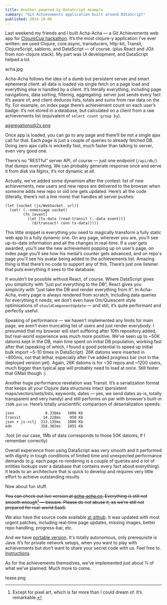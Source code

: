 ```yaml
---
title: Another powered-by-DataScript example
summary: "Git Achievements application built around DataScript"
published: 2014-10-06
---
```


Last weekend my friends and I built Acha-Acha — a Git Achievements web app for <a href="https://clojurecup.com/#/apps/acha">ClojureCup hackathon</a>. It’s the most clojure-y application I’ve ever written: we used Clojure, core.async, transducers, http-kit, Transit, ClojureScript, sablono, and DataScript — of course. (plus React and JGit from non-clojure stack). My part was UI development, and DataScript helped a lot.

acha.jpg

Acha-Acha follows the idea of a dumb but persistent server and smart ephemeral client: all data is loaded via single fetch on a page load and everything else is handled by a client. It’s literally everything, including page navigations, data sorting, filtering, aggregating: server just sends every fact it’s aware of, and client deduces lists, totals and sums from raw data on the fly. For example, on index page there’s achievement count on each user’s badge: it’s not stored in a database, but calculated on a client from a raw achievements list (equivalent of `select count group by`).

aggregations@2x.png

Once app is loaded, you can go to any page and there’ll be not a single ajax call for that. Each page is just a couple of queries to already fetched DB. Doing zero ajax calls is wickedly fast, much faster than talking to server, even very good one.

There’s no “RESTful” server API, of course — just one endpoint (`/api/db/`) that dumps everything. We can probably generate response once and serve it from disk via Nginx, it’s not dynamic at all.

Actually, we’ve added some dynamism after the contest: list of new achievements, new users and new repos are delivered to the browser when someone adds new repo or old one gets updated. Here’s all the code (literally, there’s not a line more) that handles all server pushes:

```
(let [socket (js/WebSocket. url)]
  (set! (.-onmessage socket)
        (fn [event]
          (let [tx-data (read-transit (.-data event))]
            (d/transact! conn tx-data)))))
```

This little snippet is everything you need to magically transform a fully static web app to a fully dynamic one. On any page, wherever you are, you’ll see up-to-date information and all the changes in real-time. If a user gets awarded, you’ll see the new achievement popping up on user’s page, on index page you’ll see how his medal’s counter gets advanced, and on repo's page you’ll see his avatar being added to the achievements list. Amazing thing is that there’s no code to support any of this. There’s just one listener that puts everything it sees to the database.

It wouldn't be possible without React, of course. Where DataScript gives you simplicity with “just put everything to the DB”, React gives you simplicity with “just take the DB and render everything from it”. In Acha-Acha, every page is always rendered from scratch, including data queries for everything it needs; we don’t even have Om/Quiescent style optimisations of `shouldComponentUpdate` — and still, it’s quite performant and perfectly useful.

Speaking of performance — we haven’t implemented any limits for main page, we aren’t even truncating list of users and just render everybody. I presumed that my browser will start suffering after 10th repository added, but real-world experience was much more positive. We’ve seen up to ~50K datoms kept in the DB, main time spent on initial DB population, working fast after that (speaking of which, I found a good potential to speed up initial bulk import ~5-10 times in DataScript). 26K datoms were inserted in ~800ms, not that lethal, especially after I’ve added progress bar (not in the deployed version yet). Again, 26K datoms is for ~30 repos and ~1200 users, much bigger than typical app will probably need to load at once. Still faster that GMail though :)

Another huge performance revelation was Transit. It’s a serialization format that keeps all your Clojure data structures intact (persistent maps/vectors/sets/lists, keywords, dates — yes, we send dates as-is, totally transparent and very handy) and still performs on par with browser’s built-in `JSON.parse`. Here’s totally unscientific comparison of deserialization speeds:

```
json              8.338ms   1006 Kb
transit          14.228ms    950 Kb
json + js->clj  213.135ms   1006 Kb
edn             358.302ms   1055 Kb
```

.foot (in our case, 1Mb of data corresponds to those 50K datoms, if I remember correctly)

Overall experience from using DataScript was very smooth and it performed with dignity in tough conditions of limited time and unexpected performance demands (e.g. each page re-rendering is a couple of queries and _a lot_ of entities lookups over a database that contains every fact about everything). It leads to an architecture that is quick to develop and requires very little effort to achieve outstanding results.

Now about fun stuff.

~~You can check out live version at [acha-acha.co](http://acha-acha.co). Everything is still not smooth enough[^1] — beware. Please do not abuse it, as we’re still not prepared for real-world SaaS.~~

We also have the source code available [at github](https://github.com/someteam/acha). It was updated with most urgent patches, including real-time page updates, missing images, better repo handling, progress-bar, etc.

And we have [portable version](https://github.com/someteam/acha/releases). It's totally autonomous, only prerequisite is Java. It’s for private network setups, when you want to play with achievements but don’t want to share your secret code with us. Feel free to. [Instructions](https://github.com/someteam/acha/blob/master/README.md).

As for the achievements themselves, we’ve implemented just about ⅓ of what we’ve planned. Much more to come.

tease.png

[^1]: Except for pixel art, which is far more than I could dream of. It’s remarkable.